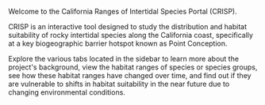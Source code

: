 Welcome to the California Ranges of Intertidal Species Portal (CRISP).

CRISP is an interactive tool designed to study the distribution and habitat suitability of rocky intertidal species along the California coast, specifically at a key biogeographic barrier hotspot known as Point Conception.

Explore the various tabs located in the sidebar to learn more about the project's background, view the habitat ranges of species or species groups, see how these habitat ranges have changed over time, and find out if they are vulnerable to shifts in habitat suitability in the near future due to changing environmental conditions.